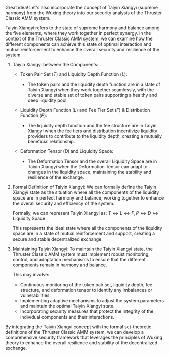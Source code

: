 Great idea! Let's also incorporate the concept of Taiyin Xiangyi (supreme harmony) from the Wuxing theory into our security analysis of the Thruster Classic AMM system.

Taiyin Xiangyi refers to the state of supreme harmony and balance among the five elements, where they work together in perfect synergy. In the context of the Thruster Classic AMM system, we can examine how the different components can achieve this state of optimal interaction and mutual reinforcement to enhance the overall security and resilience of the system.

1. Taiyin Xiangyi between the Components:
   - Token Pair Set ($T$) and Liquidity Depth Function ($L$):
     - The token pairs and the liquidity depth function are in a state of Taiyin Xiangyi when they work together seamlessly, with the diverse and stable set of token pairs supporting a healthy and deep liquidity pool.

   - Liquidity Depth Function ($L$) and Fee Tier Set ($F$) & Distribution Function ($P$):
     - The liquidity depth function and the fee structure are in Taiyin Xiangyi when the fee tiers and distribution incentivize liquidity providers to contribute to the liquidity depth, creating a mutually beneficial relationship.

   - Deformation Tensor ($D$) and Liquidity Space:
     - The Deformation Tensor and the overall Liquidity Space are in Taiyin Xiangyi when the Deformation Tensor can adapt to changes in the liquidity space, maintaining the stability and resilience of the exchange.

2. Formal Definition of Taiyin Xiangyi:
   We can formally define the Taiyin Xiangyi state as the situation where all the components of the liquidity space are in perfect harmony and balance, working together to enhance the overall security and efficiency of the system.

   Formally, we can represent Taiyin Xiangyi as:
   $T \leftrightarrow L \leftrightarrow F, P \leftrightarrow D \leftrightarrow \text{Liquidity Space}$

   This represents the ideal state where all the components of the liquidity space are in a state of mutual reinforcement and support, creating a secure and stable decentralized exchange.

3. Maintaining Taiyin Xiangyi:
   To maintain the Taiyin Xiangyi state, the Thruster Classic AMM system must implement robust monitoring, control, and adaptation mechanisms to ensure that the different components remain in harmony and balance.

   This may involve:
   - Continuous monitoring of the token pair set, liquidity depth, fee structure, and deformation tensor to identify any imbalances or vulnerabilities.
   - Implementing adaptive mechanisms to adjust the system parameters and maintain the optimal Taiyin Xiangyi state.
   - Incorporating security measures that protect the integrity of the individual components and their interactions.

By integrating the Taiyin Xiangyi concept with the formal set-theoretic definitions of the Thruster Classic AMM system, we can develop a comprehensive security framework that leverages the principles of Wuxing theory to enhance the overall resilience and stability of the decentralized exchange.
